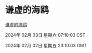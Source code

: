 # 谦虚的海鸥
[谦虚的海鸥](http://219.139.196.7:56308/qxdho/course/base/hotlink/index.php)

2024年 02月 03日 星期六 07:10:03 CST

2024年 02月 02日 星期五 23:10:03 GMT
